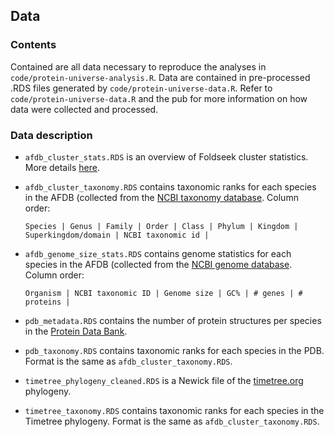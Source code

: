 ## Data

### Contents

Contained are all data necessary to reproduce the analyses in `code/protein-universe-analysis.R`. Data are contained in pre-processed .RDS files generated by `code/protein-universe-data.R`. Refer to `code/protein-universe-data.R` and the pub for more information on how data were collected and processed.  

### Data description
* `afdb_cluster_stats.RDS` is an overview of Foldseek cluster statistics. More details [here](https://afdb-cluster.steineggerlab.workers.dev/). <br>
* `afdb_cluster_taxonomy.RDS` contains taxonomic ranks for each species in the AFDB (collected from the [NCBI taxonomy database](https://www.ncbi.nlm.nih.gov/taxonomy). Column order: <br>

  ```Species | Genus | Family | Order | Class | Phylum | Kingdom | Superkingdom/domain | NCBI taxonomic id |```  <br>

* `afdb_genome_size_stats.RDS` contains genome statistics for each species in the AFDB (collected from the [NCBI genome database](https://www.ncbi.nlm.nih.gov/genome). Column order: <br>

  ```Organism | NCBI taxonomic ID | Genome size | GC% | # genes | # proteins |```  <br>

* `pdb_metadata.RDS` contains the number of protein structures per species in the [Protein Data Bank](www.rcsb.org/stats/explore/scientific_name_of_source_organism). <br>
* `pdb_taxonomy.RDS` contains taxonomic ranks for each species in the PDB. Format is the same as `afdb_cluster_taxonomy.RDS`. <br>
* `timetree_phylogeny_cleaned.RDS` is a Newick file of the [timetree.org](https://timetree.org/) phylogeny. <br>
* `timetree_taxonomy.RDS` contains taxonomic ranks for each species in the Timetree phylogeny. Format is the same as `afdb_cluster_taxonomy.RDS`. <br>
